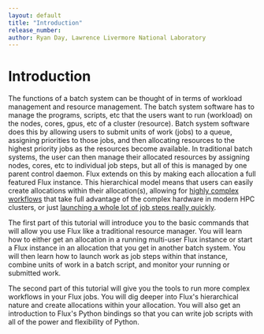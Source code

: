 ```yaml
---
layout: default
title: "Introduction"
release_number:
author: Ryan Day, Lawrence Livermore National Laboratory
---
```


# Introduction
The functions of a batch system can be thought of in terms of workload management and resource management. The batch system software has to manage the programs, scripts, etc that the users want to run (workload) on the nodes, cores, gpus, etc of a cluster (resource). Batch system software does this by allowing users to submit units of work (jobs) to a queue, assigning priorities to those jobs, and then allocating resources to the highest priority jobs as the resources become available. In traditional batch systems, the user can then manage their allocated resources by assigning nodes, cores, etc to individual job steps, but all of this is managed by one parent control daemon. Flux extends on this by making each allocation a full featured Flux instance. This hierarchical model means that users can easily create allocations within their allocation(s), allowing for [highly complex workflows](needToPutLinkHere) that take full advantage of the complex hardware in modern HPC clusters, or just [launching a whole lot of job steps really quickly](needToPutLinkHere).

The first part of this tutorial will introduce you to the basic commands that will allow you use Flux like a traditional resource manager. You will learn how to either get an allocation in a running multi-user Flux instance or start a Flux instance in an allocation that you get in another batch system. You will then learn how to launch work as job steps within that instance, combine units of work in a batch script, and monitor your running or submitted work.

The second part of this tutorial will give you the tools to run more complex workflows in your Flux jobs. You will dig deeper into Flux's hierarchical nature and create allocations within your allocation. You will also get an introduction to Flux's Python bindings so that you can write job scripts with all of the power and flexibility of Python.
